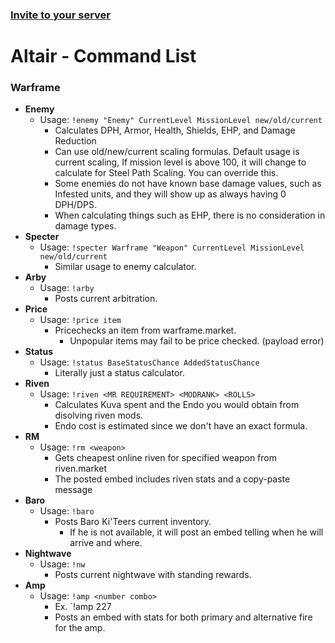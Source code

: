 
### [Invite to your server](https://discord.com/oauth2/authorize?client_id=522879744786563075&permissions=0&scope=bot)
# Altair - Command List
### Warframe
- **Enemy**  
	 - Usage: `!enemy "Enemy" CurrentLevel MissionLevel new/old/current`
		 - Calculates DPH, Armor, Health, Shields, EHP, and Damage Reduction
		 - Can use old/new/current scaling formulas. Default usage is current scaling, If mission level is above 100, it will change to calculate for Steel Path Scaling. You can override this.
		 - Some enemies do not have known base damage values, such as Infested units, and they will show up as always having 0 DPH/DPS.
		 - When calculating things such as EHP, there is no consideration in damage types. 
- **Specter**
	- Usage: `!specter Warframe "Weapon" CurrentLevel MissionLevel new/old/current`
		- Similar usage to enemy calculator.
- **Arby**
	- Usage: `!arby`
		- Posts current arbitration.
- **Price**
	- Usage: `!price item`
		- Pricechecks an item from warframe.market.
			- Unpopular items may fail to be price checked. (payload error)
- **Status**
	- Usage: `!status BaseStatusChance AddedStatusChance`
		- Literally just a status calculator.
- **Riven**
	- Usage: `!riven <MR REQUIREMENT> <MODRANK> <ROLLS>`
		- Calculates Kuva spent and the Endo you would obtain from disolving riven mods.
		- Endo cost is estimated since we don't have an exact formula.
- **RM**
	- Usage: `!rm <weapon>`
		- Gets cheapest online riven for specified weapon from riven.market
		- The posted embed includes riven stats and a copy-paste message
- **Baro**
	- Usage: `!baro`
		- Posts Baro Ki'Teers current inventory.
			- If he is not available, it will post an embed telling when he will arrive and where.
- **Nightwave**
	- Usage: `!nw`
		- Posts current nightwave with standing rewards.
- **Amp**
	- Usage: `!amp <number combo>`
		- Ex. `!amp 227
		- Posts an embed with stats for both primary and alternative fire for the amp.

